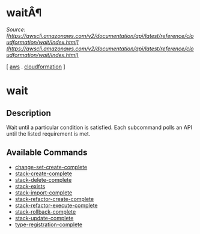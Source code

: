 # waitÂ¶

*Source: [https://awscli.amazonaws.com/v2/documentation/api/latest/reference/cloudformation/wait/index.html](https://awscli.amazonaws.com/v2/documentation/api/latest/reference/cloudformation/wait/index.html)*

[ [aws](https://awscli.amazonaws.com/v2/documentation/api/latest/reference/index.html#cli-aws) . [cloudformation](https://awscli.amazonaws.com/v2/documentation/api/latest/reference/cloudformation/index.html#cli-aws-cloudformation) ]

# wait

## Description

Wait until a particular condition is satisfied. Each subcommand polls an API until the listed requirement is met.

## Available Commands

- [change-set-create-complete](https://awscli.amazonaws.com/v2/documentation/api/latest/reference/cloudformation/wait/change-set-create-complete.html)
- [stack-create-complete](https://awscli.amazonaws.com/v2/documentation/api/latest/reference/cloudformation/wait/stack-create-complete.html)
- [stack-delete-complete](https://awscli.amazonaws.com/v2/documentation/api/latest/reference/cloudformation/wait/stack-delete-complete.html)
- [stack-exists](https://awscli.amazonaws.com/v2/documentation/api/latest/reference/cloudformation/wait/stack-exists.html)
- [stack-import-complete](https://awscli.amazonaws.com/v2/documentation/api/latest/reference/cloudformation/wait/stack-import-complete.html)
- [stack-refactor-create-complete](https://awscli.amazonaws.com/v2/documentation/api/latest/reference/cloudformation/wait/stack-refactor-create-complete.html)
- [stack-refactor-execute-complete](https://awscli.amazonaws.com/v2/documentation/api/latest/reference/cloudformation/wait/stack-refactor-execute-complete.html)
- [stack-rollback-complete](https://awscli.amazonaws.com/v2/documentation/api/latest/reference/cloudformation/wait/stack-rollback-complete.html)
- [stack-update-complete](https://awscli.amazonaws.com/v2/documentation/api/latest/reference/cloudformation/wait/stack-update-complete.html)
- [type-registration-complete](https://awscli.amazonaws.com/v2/documentation/api/latest/reference/cloudformation/wait/type-registration-complete.html)